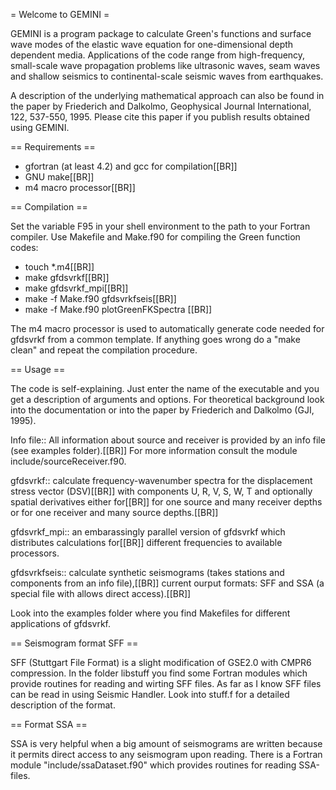 = Welcome to GEMINI =

GEMINI is a program package to calculate Green's functions and surface wave modes 
of the elastic wave equation for one-dimensional depth dependent media.
Applications of the code range from high-frequency, small-scale wave propagation
problems like ultrasonic waves, seam waves and shallow seismics to continental-scale seismic waves
from earthquakes.

A description of the underlying mathematical approach can also be found in the paper by
Friederich and Dalkolmo, Geophysical Journal International, 122, 537-550, 1995.
Please cite this paper if you publish results obtained using GEMINI.


== Requirements ==

- gfortran (at least 4.2) and gcc for compilation[[BR]]
- GNU make[[BR]]
- m4 macro processor[[BR]]

== Compilation ==

Set the variable F95 in your shell environment to the path to your Fortran compiler.
Use Makefile and Make.f90 for compiling the Green function codes:

* touch *.m4[[BR]]
* make gfdsvrkf[[BR]]
* make gfdsvrkf_mpi[[BR]]
* make -f Make.f90 gfdsvrkfseis[[BR]]
* make -f Make.f90 plotGreenFKSpectra [[BR]]

The m4 macro processor is used to automatically generate code needed for
gfdsvrkf from a common template. If anything goes wrong do a "make clean"
and repeat the compilation procedure.


== Usage ==

The code is self-explaining. Just enter the name of the executable and you get a
description of arguments and options. For theoretical background look into the
documentation or into the paper by Friederich and Dalkolmo (GJI, 1995).

Info file::
  All information about source and receiver is provided by an info file (see examples folder).[[BR]]
  For more information consult the module include/sourceReceiver.f90.

gfdsvrkf::
  calculate frequency-wavenumber spectra for the displacement stress vector (DSV)[[BR]]
  with components U, R, V, S, W, T and optionally spatial derivatives either for[[BR]]
  for one source and many receiver depths or for one receiver and many source depths.[[BR]]

gfdsvrkf_mpi::
  an embarassingly parallel version of gfdsvrkf which distributes calculations for[[BR]]
  different frequencies to available processors.

gfdsvrkfseis::
  calculate synthetic seismograms (takes stations and components from an info file),[[BR]]
  current ourput formats: SFF and SSA (a special file with allows direct access).[[BR]]

Look into the examples folder where you find Makefiles for different applications of gfdsvrkf.


== Seismogram format SFF ==

SFF (Stuttgart File Format) is a slight modification of GSE2.0
with CMPR6 compression. In the folder libstuff you find some Fortran modules which provide
routines for reading and wirting SFF files. As far as I know SFF files can be read in using Seismic Handler.
Look into stuff.f for a detailed description of the format.


== Format SSA ==

SSA is very helpful when a big amount of seismograms are written because it permits direct access to any seismogram
upon reading. There is a Fortran module "include/ssaDataset.f90" which provides routines for reading SSA-files.
